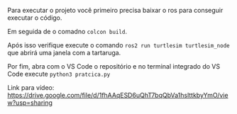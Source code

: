 Para executar o projeto você primeiro precisa baixar o ros para conseguir executar o código.

Em seguida de o comadno `colcon build`. 

Após isso verifique execute o comando `ros2 run turtlesim turtlesim_node` que abrirá uma janela com a tartaruga.

Por fim, abra com o VS Code o repositório e no terminal integrado do VS Code execute `python3 pratcica.py` 

Link para vídeo: https://drive.google.com/file/d/1fhAAqESD6uQhT7bqQbVa1hslttkbyYmO/view?usp=sharing